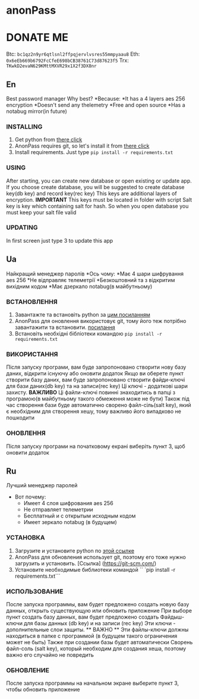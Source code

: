 # anonPass
# DONATE ME
Btc: ```bc1qz2n9yr6qtlsnl2ffpqjervlvsres55mmpyaau8```
Eth: ```0x6eEb669b6792FcCfeE698bCB38761C73d87623f5```
Trx: ```TKwkD2evaN629KMttMXVR29x1X2f3DX8nr```
## En 
Best password manager
Why best?
*Because: 
  *It has a 4 layers aes 256 encryption
  *Doesn't send any thelemetry
  *Free and open source
  *Has a notabug mirror(in future)

### INSTALLING
1. Get python from [there click](https://www.python.org/downloads/)
2. AnonPass requires git, so let's install it from [there click](https://git-scm.com/downloads)
3. Install requirements. Just type ```pip install -r requirements.txt```
### USING
After starting, you can create new database or open existing or update app. 
If you choose create database, you will be suggested to create database key(db key) and record key(rec key)
This keys are additional layers of encryption. **IMPORTANT** This keys must be located in folder with script
Salt key is key which containing salt for hash. So when you open database you must keep your salt file valid
### UPDATING
In first screen just type 3 to update this app

## Ua
Найкращий менеджер паролів
*Ось чому:
  *Має 4 шари шифрування aes 256
  *Не відправляє телеметрії
  *Безкоштовний та з відкритим вихідним кодом
  *Має дзеркало notabug(в майбутньому)
  
### ВСТАНОВЛЕННЯ
1. Завантажте та встановіть python за [цим посиланням](https://www.python.org/downloads/)
2. AnonPass для оновлення використовує git, тому його теж потрібно завантажити та встановити. [посилання](https://git-scm.com/downloads)
3. Встановіть необхідні бібліотеки командою ```pip install -r requirements.txt```

### ВИКОРИСТАННЯ
Після запуску програми, вам буде запропоновано створити нову базу даних, відкрити існуючу або оновити додаток
Якщо ви оберете пункт створити базу даних, вам буде запропоновано створити файди-ключі для бази даних(db key) та на записи(rec key)
Ці ключі - додаткові шари захисту. **ВАЖЛИВО** Ці файли-ключі повинні знаходитись в папці з програмою(в майбутньому такого обмеження може не бути)
Також під час створення бази буде автоматично сворено файл-сіль(salt key), який є необхідним для створення хешу, тому важливо його випадково не пошкодити

### ОНОВЛЕННЯ
Після запуску програми на початковому екрані виберіть пункт 3, щоб оновити додаток

## Ru

Лучший менеджер паролей
* Вот почему: 
  * Имеет 4 слоя шифрования aes 256
  * Не отправляет телеметрии
  * Бесплатный и с открытым исходным кодом
  * Имеет зеркало notabug (в будущем)

### УСТАНОВКА
1. Загрузите и установите python по [этой ссылке](https://www.python.org/downloads/)
2. AnonPass для обновления использует git, поэтому его тоже нужно загрузить и установить.  [Ссылка] (https://git-scm.com/)
3. Установите необходимые библиотеки командой `` `pip install -r requirements.txt```

### ИСПОЛЬЗОВАНИЕ
После запуска программы, вам будет предложено создать новую базу данных, открыть существующую или обновить приложение
При выборе пункт создать базу данных, вам будет предложено создать Файдыш-ключи для базы данных (db key) и на записи (rec key)
Эти ключи - дополнительные слои защиты.  ** ВАЖНО ** Эти файлы-ключи должны находиться в папке с программой (в будущем такого ограничения может не быть)
Также при создании базы будет автоматически Сворень файл-соль (salt key), который необходим для создания хеша, поэтому важно его случайно не повредить

### ОБНОВЛЕНИЕ
После запуска программы на начальном экране выберите пункт 3, чтобы обновить приложение
